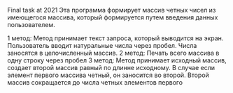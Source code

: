 Final task at 2021
Эта программа формирует массив четных чисел из имеющегося массива, который формируется путем введения данных пользователем.

1 метод:
Метод принимает текст запроса, который выводится на экран.
Пользователь вводит натуральные числа через пробел.
Числа заносятся в целочисленный массив.
2 метод:
Печать всего массива в одну строку через пробел
3 метод:
Метод принимает исходный массив, создает второй массив равный по длинне исходному.
В случае если элемент первого массива четный, он заносится во второй.
Второй массив сокращается до числа четных элементов первого